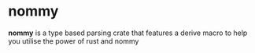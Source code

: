 # nommy

**nommy** is a type based parsing crate that features a derive macro to help you utilise the power of rust and nommy
